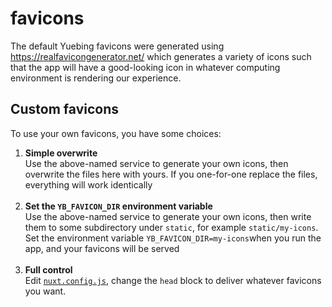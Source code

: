 # favicons
The default Yuebing favicons were generated using https://realfavicongenerator.net/ which generates
a variety of icons such that the app will have a good-looking icon in whatever computing environment
is rendering our experience.

## Custom favicons
To use your own favicons, you have some choices:

1. **Simple overwrite**<br/>
   Use the above-named service to generate your own icons, then overwrite 
   the files here with yours. If you one-for-one replace the files, everything
   will work identically<br/><br/>
2. **Set the `YB_FAVICON_DIR` environment variable**<br/>
   Use the above-named service to generate your own icons, then write them to
   some subdirectory under `static`, for example `static/my-icons`.
   Set the environment variable `YB_FAVICON_DIR=my-icons`when you run the app,
   and your favicons will be served<br/><br/>
3. **Full control**<br/>
   Edit [`nuxt.config.js`](../nuxt.config.js), change the `head` block to deliver whatever favicons you want.<br/><br/>
